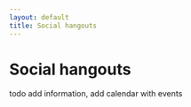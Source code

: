```yaml
---
layout: default
title: Social hangouts
---
```


# Social hangouts

todo add information, add calendar with events
